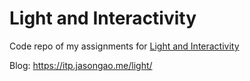 # Light and Interactivity

Code repo of my assignments for [Light and Interactivity](https://itp.nyu.edu/classes/light/)

Blog: <https://itp.jasongao.me/light/>
